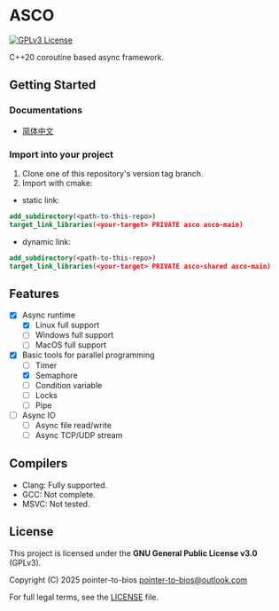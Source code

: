 # ASCO

[![GPLv3 License](https://img.shields.io/badge/License-GPLv3-blue.svg)](LICENSE)

C++20 coroutine based async framework.

## Getting Started

### Documentations

- [简体中文](https://pointertobios.github.io/asco/zhcn/)

### Import into your project

1. Clone one of this repository's version tag branch.
2. Import with cmake:

- static link:

```cmake
add_subdirectory(<path-to-this-repo>)
target_link_libraries(<your-target> PRIVATE asco asco-main)
```

- dynamic link:

```cmake
add_subdirectory(<path-to-this-repo>)
target_link_libraries(<your-target> PRIVATE asco-shared asco-main)
```

## Features

- [x] Async runtime
  - [x] Linux full support
  - [ ] Windows full support
  - [ ] MacOS full support
- [x] Basic tools for parallel programming
  - [ ] Timer
  - [x] Semaphore
  - [ ] Condition variable
  - [ ] Locks
  - [ ] Pipe
- [ ] Async IO
  - [ ] Async file read/write
  - [ ] Async TCP/UDP stream

## Compilers

- Clang: Fully supported.
- GCC: Not complete.
- MSVC: Not tested.

## License

This project is licensed under the **GNU General Public License v3.0** (GPLv3).

Copyright (C) 2025 pointer-to-bios <pointer-to-bios@outlook.com>

For full legal terms, see the [LICENSE](./LICENSE.md) file.

